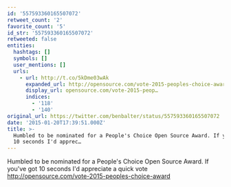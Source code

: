 ```yaml
---
id: '557593360165507072'
retweet_count: '2'
favorite_count: '5'
id_str: '557593360165507072'
retweeted: false
entities:
  hashtags: []
  symbols: []
  user_mentions: []
  urls:
    - url: http://t.co/5kDme03wAk
      expanded_url: http://opensource.com/vote-2015-peoples-choice-award
      display_url: opensource.com/vote-2015-peop…
      indices:
        - '118'
        - '140'
original_url: https://twitter.com/benbalter/status/557593360165507072
date: '2015-01-20T17:39:51.000Z'
title: >-
  Humbled to be nominated for a People's Choice Open Source Award. If you've got
  10 seconds I'd apprec…
---
```


Humbled to be nominated for a People's Choice Open Source Award. If you've got 10 seconds I'd appreciate a quick vote http://opensource.com/vote-2015-peoples-choice-award